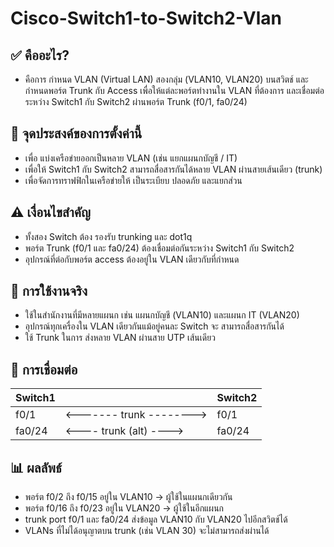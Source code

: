 # Cisco-Switch1-to-Switch2-Vlan

## ✅ คืออะไร?
- คือการ กำหนด VLAN (Virtual LAN) สองกลุ่ม (VLAN10, VLAN20) บนสวิตช์ และกำหนดพอร์ต Trunk กับ Access เพื่อให้แต่ละพอร์ตทำงานใน VLAN ที่ต้องการ และเชื่อมต่อระหว่าง Switch1 กับ Switch2 ผ่านพอร์ต Trunk (f0/1, fa0/24)

## 🎯 จุดประสงค์ของการตั้งค่านี้
- เพื่อ แบ่งเครือข่ายออกเป็นหลาย VLAN (เช่น แยกแผนกบัญชี / IT)
- เพื่อให้ Switch1 กับ Switch2 สามารถสื่อสารกันได้หลาย VLAN ผ่านสายเส้นเดียว (trunk)
- เพื่อจัดการทราฟฟิกในเครือข่ายให้ เป็นระเบียบ ปลอดภัย และแยกส่วน

## ⚠️ เงื่อนไขสำคัญ
- ทั้งสอง Switch ต้อง รองรับ trunking และ dot1q
- พอร์ต Trunk (f0/1 และ fa0/24) ต้องเชื่อมต่อกันระหว่าง Switch1 กับ Switch2
- อุปกรณ์ที่ต่อกับพอร์ต access ต้องอยู่ใน VLAN เดียวกับที่กำหนด

## 🧪 การใช้งานจริง
- ใช้ในสำนักงานที่มีหลายแผนก เช่น แผนกบัญชี (VLAN10) และแผนก IT (VLAN20)
- อุปกรณ์ทุกเครื่องใน VLAN เดียวกันแม้อยู่คนละ Switch จะ สามารถสื่อสารกันได้
- ใช้ Trunk ในการ ส่งหลาย VLAN ผ่านสาย UTP เส้นเดียว

## 🔌 การเชื่อมต่อ

|Switch1|                         |Switch2|
|-----|-------------------------|------|
|f0/1 |<------- trunk --------> |f0/1|
|fa0/24 | <---- trunk (alt) ----> |fa0/24|

## 📊 ผลลัพธ์
- พอร์ต f0/2 ถึง f0/15 อยู่ใน VLAN10 → ผู้ใช้ในแผนกเดียวกัน
- พอร์ต f0/16 ถึง f0/23 อยู่ใน VLAN20 → ผู้ใช้ในอีกแผนก
- trunk port f0/1 และ fa0/24 ส่งข้อมูล VLAN10 กับ VLAN20 ไปอีกสวิตช์ได้
- VLANs ที่ไม่ได้อนุญาตบน trunk (เช่น VLAN 30) จะไม่สามารถส่งผ่านได้
